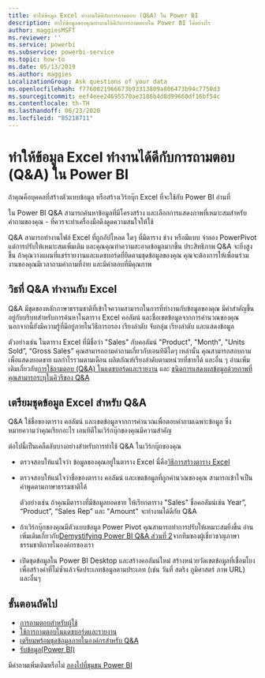 ```yaml
---
title: ทำให้ข้อมูล Excel ทำงานได้ดีกับการถามตอบ (Q&A) ใน Power BI
description: ทำให้ข้อมูลของคุณทำงานได้ดีกับการถามตอบใน Power BI ได้อย่างไร
author: maggiesMSFT
ms.reviewer: ''
ms.service: powerbi
ms.subservice: powerbi-service
ms.topic: how-to
ms.date: 05/13/2019
ms.author: maggies
LocalizationGroup: Ask questions of your data
ms.openlocfilehash: f7760021966673b93313809a806473b94c7750d3
ms.sourcegitcommit: eef4eee24695570ae3186b4d8d99660df16bf54c
ms.contentlocale: th-TH
ms.lasthandoff: 06/23/2020
ms.locfileid: "85218711"
---
```

# <a name="make-excel-data-work-well-with-qa-in-power-bi"></a>ทำให้ข้อมูล Excel ทำงานได้ดีกับการถามตอบ (Q&A) ใน Power BI
ถ้าคุณคือบุคคลที่สร้างตัวแบบข้อมูล หรือสร้างเวิร์กบุ๊ก Excel ที่จะใช้กับ Power BI อ่านที่

ใน Power BI Q&A สามารถค้นหาข้อมูลที่มีโครงสร้าง และเลือกการแสดงภาพที่เหมาะสมสำหรับคำถามของคุณ - ที่ควรจะทำเครื่องมือดึงดูดความสนใจให้ใช้   

Q&A สามารถทำงานไฟล์ Excel ที่ถูกอัปโหลด ใดๆ ที่มีตาราง ช่วง หรือมีแบบ จำลอง PowerPivot แต่การปรับให้เหมาะสมเพิ่มเติม และคุณคุณทำความสะอาดข้อมูลมากขึ้น ประสิทธิภาพ Q&A จะยิ่งสูงขึ้น  ถ้าคุณวางแผนที่แชร์รายงานและแดชบอร์ดที่ยึดตามชุดข้อมูลของคุณ คุณจะต้องการให้เพื่อนร่วมงานของคุณมีเวลาถามคำถามที่ง่าย และมีคำตอบที่มีคุณภาพ

## <a name="how-qa-works-with-excel"></a>วิธที่ Q&A ทำงานกับ Excel
Q&A มีชุดของหลักภาษาธรรมชาติที่เข้าใจความสามารถในการที่ทำงานกับข้อมูลของคุณ มีคำสำคัญขึ้นอยู่กับบริบทสำหรับการค้นหาในตาราง Excel คอลัมน์ และชื่อเขตข้อมูลจากการคำนวณของคุณ นอกจากนี้ยังมีความรู้ที่มีอยู่ภายในวิธีการกรอง เรียงลำดับ จับกลุ่ม เรียงลำดับ และแสดงข้อมูล 

ตัวอย่างเช่น ในตาราง Excel ที่มีชื่อว่า "Sales" กับคอลัมน์ "Product", "Month", "Units Sold”, “Gross Sales” คุณสามารถถามคำถามเกี่ยวกับเอนทิตีใดๆ เหล่านั้น  คุณสามารถสอบถามเพื่อแสดงยอดขาย ผลกำไรรวมตามเดือน ผลิตภัณฑ์เรียงลำดับตามหน่วยที่ขายได้ และอื่น ๆ อ่านเพิ่มเติมเกี่ยวกับ[การใช้ถามตอบ (Q&A) ในแดชบอร์ดและรายงาน](power-bi-tutorial-q-and-a.md) และ [ชนิดการแสดงผลข้อมูลด้วยภาพที่คุณสามารถระบุในคิวรีของ Q&A](../visuals/power-bi-visualization-types-for-reports-and-q-and-a.md)

## <a name="prepare-an-excel-dataset-for-qa"></a>เตรียมชุดข้อมูล Excel สำหรับ Q&A
Q&A ใช้ชื่อของตาราง คอลัมน์ และเขตข้อมูลจากการคำนวณเพื่อตอบคำถามเฉพาะข้อมูล ซึ่งหมายความว่าคุณเรียกอะไร เอนทิตีในเวิร์กบุ๊กของคุณมีความสำคัญ

ต่อไปนี้เป็นเคล็ดลับบางอย่างสำหรับการทำใช้ Q&A ในเวิร์กบุ๊กของคุณ

* ตรวจสอบให้แน่ใจว่า ข้อมูลของคุณอยู่ในตาราง Excel นี่คือ[วิธีการสร้างตาราง Excel](https://support.office.com/article/Create-an-Excel-table-in-a-worksheet-e81aa349-b006-4f8a-9806-5af9df0ac664)
* ตรวจสอบให้แน่ใจว่าชื่อของตาราง คอลัมน์ และเขตข้อมูลที่ถูกคำนวณของคุณ สามารถเข้าใจเป็นคำพูดตามภาษาธรรมชาติได้
  
  ตัวอย่างเช่น ถ้าคุณมีตารางที่มีข้อมูลยอดขาย ให้เรียกตาราง "Sales" ชื่อคอลัมน์เช่น Year”, “Product”, “Sales Rep” และ "Amount" จะทำงานได้ดีกับ Q&A

* ถ้าเวิร์กบุ๊กของคุณมีตัวแบบข้อมูล Power Pivot คุณสามารถทำการปรับให้เหมาะสมยิ่งขึ้น อ่านเพิ่มเติมเกี่ยวกับ[Demystifying Power BI Q&A ส่วนที่ 2](https://powerbi.microsoft.com/blog/demystifying-power-bi-q-amp-a-part-2/)จากทีมของผู้เชี่ยวชาญภาษาธรรมชาติภายในองค์กรของเรา

* เปิดชุดข้อมูลใน Power BI Desktop และสร้างคอลัมน์ใหม่ สร้างหน่วยวัดเขตข้อมูลที่เชื่อมโยงเพื่อสร้างค่าที่ไม่ซ้ำแล้วจัดประเภทข้อมูลตามประเภท (เช่น วันที่ สตริง ภูมิศาสตร์ ภาพ URL) และอื่นๆ

## <a name="next-steps"></a>ขั้นตอนถัดไป

- [การถามตอบสำหรับผู้ใช้](../consumer/end-user-q-and-a.md)  
- [ใช้การถามตอบในแดชบอร์ดและรายงาน](power-bi-tutorial-q-and-a.md)
- [เตรียมพร้อมชุดข้อมูลภายในองค์กรสำหรับ Q&A](service-q-and-a-direct-query.md)   
- [รับข้อมูล(Power BI)](../connect-data/service-get-data.md)  

มีคำถามเพิ่มเติมหรือไม่ [ลองไปที่ชุมชน Power BI](https://community.powerbi.com/)
